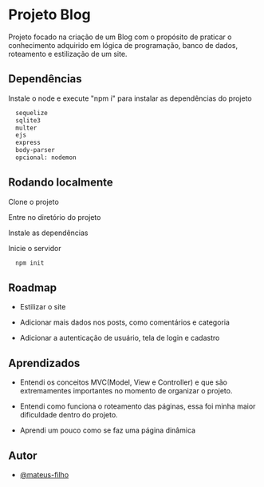 
# Projeto Blog

Projeto focado na criação de um Blog com o propósito de praticar o conhecimento adquirido em lógica de programação, banco de dados, roteamento e estilização de um site.


## Dependências

Instale o node e execute "npm i" para instalar as dependências do projeto 

```bash
  sequelize
  sqlite3
  multer
  ejs
  express   
  body-parser
  opcional: nodemon
```
    
## Rodando localmente

Clone o projeto

Entre no diretório do projeto

Instale as dependências

Inicie o servidor

```bash
  npm init
```


## Roadmap

- Estilizar o site

- Adicionar mais dados nos posts, como comentários e categoria

- Adicionar a autenticação de usuário, tela de login e cadastro


## Aprendizados

- Entendi os conceitos MVC(Model, View e Controller) e que são extremamentes importantes no momento de organizar o projeto.

- Entendi como funciona o roteamento das páginas, essa foi minha maior dificuldade dentro do projeto.

- Aprendi um pouco como se faz uma página dinâmica




## Autor

- [@mateus-filho](https://github.com/mateus-filho)

